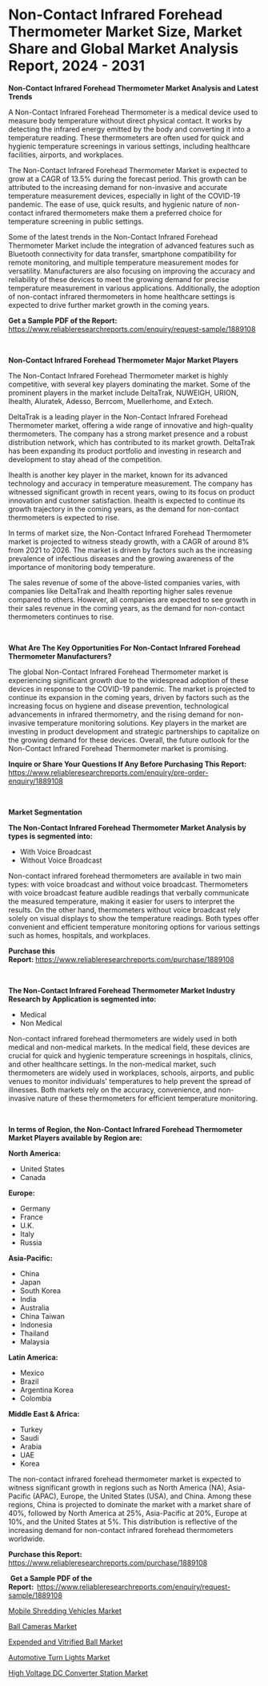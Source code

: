 <p><h1>Non-Contact Infrared Forehead Thermometer Market Size, Market Share and Global Market Analysis Report, 2024 - 2031</h1></p><p><strong>Non-Contact Infrared Forehead Thermometer Market Analysis and Latest Trends</strong></p>
<p><p>A Non-Contact Infrared Forehead Thermometer is a medical device used to measure body temperature without direct physical contact. It works by detecting the infrared energy emitted by the body and converting it into a temperature reading. These thermometers are often used for quick and hygienic temperature screenings in various settings, including healthcare facilities, airports, and workplaces.</p><p>The Non-Contact Infrared Forehead Thermometer Market is expected to grow at a CAGR of 13.5% during the forecast period. This growth can be attributed to the increasing demand for non-invasive and accurate temperature measurement devices, especially in light of the COVID-19 pandemic. The ease of use, quick results, and hygienic nature of non-contact infrared thermometers make them a preferred choice for temperature screening in public settings.</p><p>Some of the latest trends in the Non-Contact Infrared Forehead Thermometer Market include the integration of advanced features such as Bluetooth connectivity for data transfer, smartphone compatibility for remote monitoring, and multiple temperature measurement modes for versatility. Manufacturers are also focusing on improving the accuracy and reliability of these devices to meet the growing demand for precise temperature measurement in various applications. Additionally, the adoption of non-contact infrared thermometers in home healthcare settings is expected to drive further market growth in the coming years.</p></p>
<p><strong>Get a Sample PDF of the Report:&nbsp;</strong> <a href="https://www.reliableresearchreports.com/enquiry/request-sample/1889108">https://www.reliableresearchreports.com/enquiry/request-sample/1889108</a></p>
<p>&nbsp;</p>
<p><strong>Non-Contact Infrared Forehead Thermometer Major Market Players</strong></p>
<p><p>The Non-Contact Infrared Forehead Thermometer market is highly competitive, with several key players dominating the market. Some of the prominent players in the market include DeltaTrak, NUWEIGH, URION, Ihealth, Aluratek, Adesso, Berrcom, Muellerhome, and Extech.</p><p>DeltaTrak is a leading player in the Non-Contact Infrared Forehead Thermometer market, offering a wide range of innovative and high-quality thermometers. The company has a strong market presence and a robust distribution network, which has contributed to its market growth. DeltaTrak has been expanding its product portfolio and investing in research and development to stay ahead of the competition.</p><p>Ihealth is another key player in the market, known for its advanced technology and accuracy in temperature measurement. The company has witnessed significant growth in recent years, owing to its focus on product innovation and customer satisfaction. Ihealth is expected to continue its growth trajectory in the coming years, as the demand for non-contact thermometers is expected to rise.</p><p>In terms of market size, the Non-Contact Infrared Forehead Thermometer market is projected to witness steady growth, with a CAGR of around 8% from 2021 to 2026. The market is driven by factors such as the increasing prevalence of infectious diseases and the growing awareness of the importance of monitoring body temperature.</p><p>The sales revenue of some of the above-listed companies varies, with companies like DeltaTrak and Ihealth reporting higher sales revenue compared to others. However, all companies are expected to see growth in their sales revenue in the coming years, as the demand for non-contact thermometers continues to rise.</p></p>
<p>&nbsp;</p>
<p><strong>What Are The Key Opportunities For Non-Contact Infrared Forehead Thermometer Manufacturers?</strong></p>
<p><p>The global Non-Contact Infrared Forehead Thermometer market is experiencing significant growth due to the widespread adoption of these devices in response to the COVID-19 pandemic. The market is projected to continue its expansion in the coming years, driven by factors such as the increasing focus on hygiene and disease prevention, technological advancements in infrared thermometry, and the rising demand for non-invasive temperature monitoring solutions. Key players in the market are investing in product development and strategic partnerships to capitalize on the growing demand for these devices. Overall, the future outlook for the Non-Contact Infrared Forehead Thermometer market is promising.</p></p>
<p><strong>Inquire or Share Your Questions If Any Before Purchasing This Report:</strong> <a href="https://www.reliableresearchreports.com/enquiry/pre-order-enquiry/1889108">https://www.reliableresearchreports.com/enquiry/pre-order-enquiry/1889108</a></p>
<p>&nbsp;</p>
<p><strong>Market Segmentation</strong></p>
<p><strong>The Non-Contact Infrared Forehead Thermometer Market Analysis by types is segmented into:</strong></p>
<p><ul><li>With Voice Broadcast</li><li>Without Voice Broadcast</li></ul></p>
<p><p>Non-contact infrared forehead thermometers are available in two main types: with voice broadcast and without voice broadcast. Thermometers with voice broadcast feature audible readings that verbally communicate the measured temperature, making it easier for users to interpret the results. On the other hand, thermometers without voice broadcast rely solely on visual displays to show the temperature readings. Both types offer convenient and efficient temperature monitoring options for various settings such as homes, hospitals, and workplaces.</p></p>
<p><strong>Purchase this Report:&nbsp;</strong><a href="https://www.reliableresearchreports.com/purchase/1889108">https://www.reliableresearchreports.com/purchase/1889108</a></p>
<p>&nbsp;</p>
<p><strong>The Non-Contact Infrared Forehead Thermometer Market Industry Research by Application is segmented into:</strong></p>
<p><ul><li>Medical</li><li>Non Medical</li></ul></p>
<p><p>Non-contact infrared forehead thermometers are widely used in both medical and non-medical markets. In the medical field, these devices are crucial for quick and hygienic temperature screenings in hospitals, clinics, and other healthcare settings. In the non-medical market, such thermometers are widely used in workplaces, schools, airports, and public venues to monitor individuals' temperatures to help prevent the spread of illnesses. Both markets rely on the accuracy, convenience, and non-invasive nature of these thermometers for efficient temperature monitoring.</p></p>
<p>&nbsp;</p>
<p><strong>In terms of Region, the Non-Contact Infrared Forehead Thermometer Market Players available by Region are:</strong></p>
<p>
    <p> <strong> North America: </strong>
        <ul>
            <li>United States</li>
            <li>Canada</li>
        </ul>
        </p> 
    <p> <strong> Europe: </strong>
        <ul>
            <li>Germany</li>
            <li>France</li>
            <li>U.K.</li>
            <li>Italy</li>
            <li>Russia</li>
        </ul>
        </p> 
    <p> <strong> Asia-Pacific: </strong>
        <ul>
            <li>China</li>
            <li>Japan</li>
            <li>South Korea</li>
            <li>India</li>
            <li>Australia</li>
            <li>China Taiwan</li>
            <li>Indonesia</li>
            <li>Thailand</li>
            <li>Malaysia</li>
        </ul>
        </p> 
    <p> <strong> Latin America: </strong>
        <ul>
            <li>Mexico</li>
            <li>Brazil</li>
            <li>Argentina Korea</li>
            <li>Colombia</li>
        </ul>
        </p> 
    <p> <strong> Middle East & Africa: </strong>
        <ul>
            <li>Turkey</li>
            <li>Saudi</li>
            <li>Arabia</li>
            <li>UAE</li>
            <li>Korea</li>
        </ul>
    </p>
    </p>
<p><p>The non-contact infrared forehead thermometer market is expected to witness significant growth in regions such as North America (NA), Asia-Pacific (APAC), Europe, the United States (USA), and China. Among these regions, China is projected to dominate the market with a market share of 40%, followed by North America at 25%, Asia-Pacific at 20%, Europe at 10%, and the United States at 5%. This distribution is reflective of the increasing demand for non-contact infrared forehead thermometers worldwide.</p></p>
<p><strong>Purchase this Report: </strong><a href="https://www.reliableresearchreports.com/purchase/1889108">https://www.reliableresearchreports.com/purchase/1889108</a></p>
<p>&nbsp;<strong>Get a Sample PDF of the Report:&nbsp;&nbsp;</strong><a href="https://www.reliableresearchreports.com/enquiry/request-sample/1889108">https://www.reliableresearchreports.com/enquiry/request-sample/1889108</a></p>
<p><strong></strong></p>
<p><p><a href="https://view.publitas.com/reportprime-1/mobile-shredding-vehicles-market-size-growth-outlook-from-2024-to-2031-projecting-at-markets-trends-analysis-by-application-regional-outlook-and-revenue/">Mobile Shredding Vehicles Market</a></p><p><a href="https://view.publitas.com/reportprime-1/ball-cameras-market-provides-detailed-segmentation-of-this-market-based-on-type-application-and-region-and-forecast-for-the-period-from-2024-2031/">Ball Cameras Market</a></p><p><a href="https://gentle-editor-9db.notion.site/Expended-and-Vitrified-Ball-Market-with-the-goal-of-estimating-the-market-size-and-future-growth-pot-367e6c23cc2f48bfbde160e4cdf84adb">Expended and Vitrified Ball Market</a></p><p><a href="https://poised-avenue-46d.notion.site/Decoding-the-Automotive-Turn-Lights-Market-A-Deep-Dive-into-the-Latest-Market-Trends-Market-Segmen-9963e28c6ff24f7f97fc69de511ba1f7">Automotive Turn Lights Market</a></p><p><a href="https://unruly-ladybug-44b.notion.site/Global-High-Voltage-DC-Converter-Station-Market-by-Types-Applications-and-Major-Players-with-Regi-e3ae83a94e0e4767b0569a3543194548">High Voltage DC Converter Station Market</a></p></p>